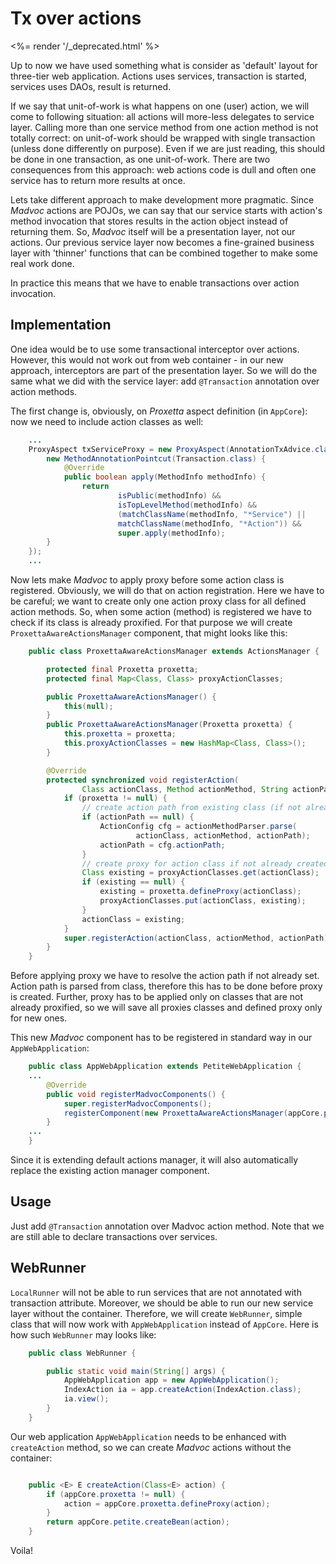 # Tx over actions

<%= render '/_deprecated.html' %>

Up to now we have used something what is consider as 'default' layout
for three-tier web application. Actions uses services, transaction is
started, services uses DAOs, result is returned.

If we say that unit-of-work is what happens on one (user) action, we
will come to following situation: all actions will more-less delegates
to service layer. Calling more than one service method from one action
method is not totally correct: on unit-of-work should be wrapped with
single transaction (unless done differently on purpose). Even if we are
just reading, this should be done in one transaction, as one
unit-of-work. There are two consequences from this approach: web actions
code is dull and often one service has to return more results at once.

Lets take different approach to make development more pragmatic. Since
*Madvoc* actions are POJOs, we can say that our service starts with
action's method invocation that stores results in the action object
instead of returning them. So, *Madvoc* itself will be a presentation
layer, not our actions. Our previous service layer now becomes a
fine-grained business layer with 'thinner' functions that can be
combined together to make some real work done.

In practice this means that we have to enable transactions over action
invocation.

## Implementation

One idea would be to use some transactional interceptor over actions.
However, this would not work out from web container - in our new
approach, interceptors are part of the presentation layer. So we will do
the same what we did with the service layer: add `@Transaction`
annotation over action methods.

The first change is, obviously, on *Proxetta* aspect definition (in
`AppCore`): now we need to include action classes as well:

~~~~~ java
    ...
    ProxyAspect txServiceProxy = new ProxyAspect(AnnotationTxAdvice.class,
    	new MethodAnnotationPointcut(Transaction.class) {
    		@Override
    		public boolean apply(MethodInfo methodInfo) {
    			return
    					isPublic(methodInfo) &&
    					isTopLevelMethod(methodInfo) &&
    					(matchClassName(methodInfo, "*Service") ||
    					matchClassName(methodInfo, "*Action")) &&
    					super.apply(methodInfo);
    	}
    });
    ...
~~~~~

Now lets make *Madvoc* to apply proxy before some action class is
registered. Obviously, we will do that on action registration. Here we
have to be careful; we want to create only one action proxy class for
all defined action methods. So, when some action (method) is registered
we have to check if its class is already proxified. For that purpose we
will create `ProxettaAwareActionsManager` component, that might looks
like this:

~~~~~ java
    public class ProxettaAwareActionsManager extends ActionsManager {

    	protected final Proxetta proxetta;
    	protected final Map<Class, Class> proxyActionClasses;

    	public ProxettaAwareActionsManager() {
    		this(null);
    	}
    	public ProxettaAwareActionsManager(Proxetta proxetta) {
    		this.proxetta = proxetta;
    		this.proxyActionClasses = new HashMap<Class, Class>();
    	}

    	@Override
    	protected synchronized void registerAction(
                Class actionClass, Method actionMethod, String actionPath) {
    		if (proxetta != null) {
    			// create action path from existing class (if not already exist)
    			if (actionPath == null) {
    				ActionConfig cfg = actionMethodParser.parse(
                            actionClass, actionMethod, actionPath);
    				actionPath = cfg.actionPath;
    			}
    			// create proxy for action class if not already created
    			Class existing = proxyActionClasses.get(actionClass);
    			if (existing == null) {
    				existing = proxetta.defineProxy(actionClass);
    				proxyActionClasses.put(actionClass, existing);
    			}
    			actionClass = existing;
    		}
    		super.registerAction(actionClass, actionMethod, actionPath);
    	}
    }
~~~~~

Before applying proxy we have to resolve the action path if not already
set. Action path is parsed from class, therefore this has to be done
before proxy is created. Further, proxy has to be applied only on
classes that are not already proxified, so we will save all proxies
classes and defined proxy only for new ones.

This new *Madvoc* component has to be registered in standard way in our
`AppWebApplication`\:

~~~~~ java
    public class AppWebApplication extends PetiteWebApplication {
    ...
    	@Override
    	public void registerMadvocComponents() {
    		super.registerMadvocComponents();
    		registerComponent(new ProxettaAwareActionsManager(appCore.proxetta));
    	}
    ...
    }
~~~~~

Since it is extending default actions manager, it will also
automatically replace the existing action manager component.

## Usage

Just add `@Transaction` annotation over Madvoc action method. Note that
we are still able to declare transactions over services.

## WebRunner

`LocalRunner` will not be able to run services that are not annotated
with transaction attribute. Moreover, we should be able to run our new
service layer without the container. Therefore, we will create
`WebRunner`, simple class that will now work with `AppWebApplication`
instead of `AppCore`. Here is how such `WebRunner` may looks like:

~~~~~ java
    public class WebRunner {

    	public static void main(String[] args) {
    		AppWebApplication app = new AppWebApplication();
    		IndexAction ia = app.createAction(IndexAction.class);
    		ia.view();
    	}
    }
~~~~~

Our web application `AppWebApplication` needs to be enhanced with
`createAction` method, so we can create *Madvoc* actions without the
container:

~~~~~ java

    public <E> E createAction(Class<E> action) {
    	if (appCore.proxetta != null) {
    		action = appCore.proxetta.defineProxy(action);
    	}
    	return appCore.petite.createBean(action);
    }
~~~~~

Voila!
